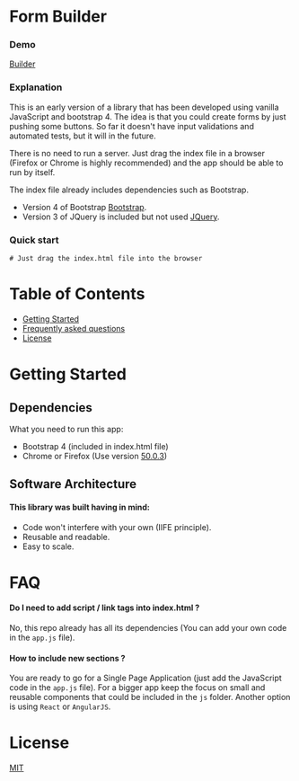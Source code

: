 # Form Builder

### Demo

[Builder](http://builder.diegosarmiento.com/)

### Explanation

This is an early version of a library that has been developed using vanilla JavaScript and bootstrap 4. The idea is that you could create forms by just pushing some buttons. So far it doesn't have input validations and automated tests, but it will in the future.

There is no need to run a server. Just drag the index file in a browser (Firefox or Chrome is highly recommended) and the app should be able to run by itself.

The index file already includes dependencies such as Bootstrap.

* Version 4 of Bootstrap [Bootstrap](https://v4-alpha.getbootstrap.com/).
* Version 3 of JQuery is included but not used [JQuery](https://www.google.com/search?q=jquery+version+3&ie=utf-8&oe=utf-8).

### Quick start

```
# Just drag the index.html file into the browser

```

# Table of Contents

* [Getting Started](#getting-started)
* [Frequently asked questions](#faq)
* [License](#license)

# Getting Started

## Dependencies

What you need to run this app:
* Bootstrap 4 (included in index.html file)
* Chrome or Firefox (Use version [50.0.3](https://www.mozilla.org))

## Software Architecture

#### This library was built having in mind:

* Code won't interfere with your own (IIFE principle).
* Reusable and readable.
* Easy to scale.

# FAQ

#### Do I need to add script / link tags into index.html ?

No, this repo already has all its dependencies (You can add your own code in the `app.js` file).

#### How to include new sections ?

You are ready to go for a Single Page Application (just add the JavaScript code in the `app.js` file). For a bigger app keep the focus on small and reusable components that could be included in the `js` folder. Another option is using `React` or `AngularJS`.

# License

[MIT](/LICENSE)
